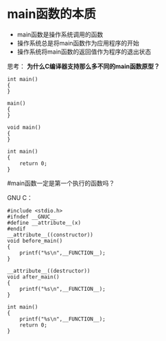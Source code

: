 # main函数的本质
* main函数是操作系统调用的函数
* 操作系统总是将main函数作为应用程序的开始
* 操作系统将main函数的返回值作为程序的退出状态

思考：
__为什么C编译器支持那么多不同的main函数原型？__

	int main()
	{
	}

	main()
	{
	}

	void main()
	{
	}

	int main()
	{
		return 0;
	}

#main函数一定是第一个执行的函数吗？

GNU C：


	#include <stdio.h>	
	#ifndef __GNUC__
	#define __attribute__(x) 
	#endif	
	__attribute__((constructor))
	void before_main()
	{
	    printf("%s\n",__FUNCTION__);
	}
	
	__attribute__((destructor)) 
	void after_main()
	{
	    printf("%s\n",__FUNCTION__);
	}
	
	int main()
	{
	    printf("%s\n",__FUNCTION__);	    
	    return 0;
	}

   

